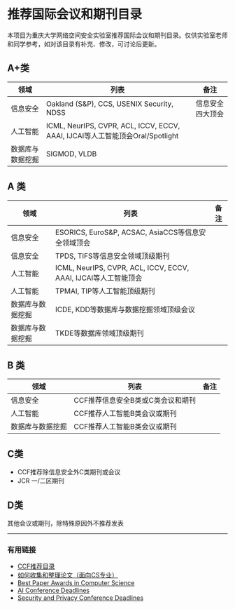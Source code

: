 # 推荐国际会议和期刊目录

本项目为重庆大学网络空间安全实验室推荐国际会议和期刊目录。仅供实验室老师和同学参考，如对该目录有补充、修改，可讨论后更新。


## A+类

| 领域 | 列表 | 备注 |
| --- | --- | --- |
| 信息安全 | Oakland (S\&P), CCS, USENIX Security, NDSS | 信息安全四大顶会 |
| 人工智能 | ICML, NeurIPS, CVPR, ACL, ICCV, ECCV, AAAI, IJCAI等人工智能顶会Oral/Spotlight
| 数据库与数据挖掘 | SIGMOD, VLDB|

## A 类

| 领域 | 列表 | 备注 |
| --- | --- | --- |
| 信息安全 | ESORICS, EuroS&P, ACSAC, AsiaCCS等信息安全领域顶会 |
| 信息安全 | TPDS, TIFS等信息安全领域顶级期刊
| 人工智能 | ICML, NeurIPS, CVPR, ACL, ICCV, ECCV, AAAI, IJCAI等人工智能顶会|
| 人工智能 | TPMAI, TIP等人工智能顶级期刊
| 数据库与数据挖掘 | ICDE, KDD等数据库与数据挖掘领域顶级会议
| 数据库与数据挖掘 | TKDE等数据库领域顶级期刊|


## B 类

| 领域 | 列表 | 备注 |
| --- | --- | --- |
| 信息安全 | CCF推荐信息安全B类或C类会议和期刊|
| 人工智能 | CCF推荐人工智能B类会议或期刊|
| 数据库与数据挖掘 | CCF推荐人工智能B类会议或期刊|


## C类

- CCF推荐除信息安全外C类期刊或会议
- JCR 一/二区期刊

## D类

其他会议或期刊，除特殊原因外不推荐发表

---
### 有用链接
- [CCF推荐目录](https://www.ccf.org.cn/Academic_Evaluation/By_category/)
- [如何收集和整理论文（面向CS专业）](https://ying-zhang.github.io/misc/2016/we-love-paper/#hosts)
- [Best Paper Awards in Computer Science](https://jeffhuang.com/best_paper_awards/)
- [AI Conference Deadlines](https://aideadlin.es/)
- [Security and Privacy Conference Deadlines](https://sec-deadlines.github.io/)
